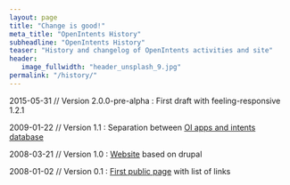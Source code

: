 ```yaml
---
layout: page
title: "Change is good!"
meta_title: "OpenIntents History"
subheadline: "OpenIntents History"
teaser: "History and changelog of OpenIntents activities and site"
header:
   image_fullwidth: "header_unsplash_9.jpg"
permalink: "/history/"
---
```

2015-05-31 // Version 2.0.0-pre-alpha
:    First draft with feeling-responsive 1.2.1

2009-01-22 // Version 1.1
:    Separation between [OI apps and intents database][3]

2008-03-21 // Version 1.0
:    [Website][2] based on drupal

2008-01-02 // Version 0.1
:    [First public page][1] with list of links

 [1]: https://web.archive.org/web/20080102131055/http://www.openintents.org/
 [2]: https://web.archive.org/web/20080524205101/http://www.openintents.org/en/
 [3]: https://web.archive.org/web/20090122224351/http://openintents.org/en
